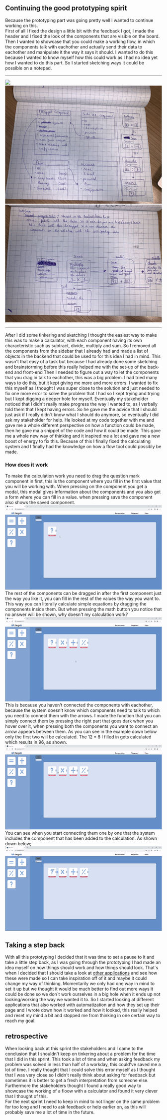 ## Continuing the good prototyping spirit
Because the prototyping part was going pretty well I wanted to continue working on this. <br>
First of all I fixed the design a little bit with the feedback I got, I made the header and I fixed the look of the components that are visible on the board.<br> Then I wanted to showcase that you could make a working flow, in which the components talk with eachother and actually send their data to eachother and manipulate it the way it says it should. I wanted to do this because I wanted to know myself how this could work as I had no idea yet how I wanted to do this part. So I started sketching ways it could be possible on a notepad. 

-------------------
<img src="uploads/fbc71b5128a2c84321faed9c134f1595/IMG_0840.jpg" width="600" height="auto">

<img src="uploads/18f6721ad939e8a74ad8766e52b30c97/IMG_0841.jpg" width="600" height="auto">

<img src="uploads/3c0283e59675d057a8921db43aa20c08/IMG_0842.jpg" width="600" height="auto">

--------------------

After I did some tinkering and sketching I thought the easiest way to make this was to make a calculator, with each component having its own characteristic such as subtract, divide, multiply and sum. So I removed all the components from the sidebar that I already had and made a list of objects in the backend that could be used to for this idea I had in mind. This wasn't that easy of a task but because I had already done some sketching and brainstorming before this really helped me with the set-up of the back-end and front-end
Then I needed to figure out a way to let the components that you drag in talk to eachother, this was a big problem. I had tried many ways to do this, but it kept giving me more and more errors. I wanted to fix this myself as I thought I was super close to the solution and just needed to fix one more error to solve the problem that I had so I kept trying and trying but I kept digging a deeper hole for myself. Eventually my stakeholder noticed that I didn't really make progress the way I wanted to, as I verbally told them that I kept having errors. So he gave me the advice that I should just ask if I really didn´t know what I should do anymore, so eventually I did ask my stakeholder for help. He looked at my code together with me and gave me a whole different perspective on how a function could be made, then he gave ma a snippet of the code and how it could be made. This gave me a whole new way of thinking and it inspired me a lot and gave me a new boost of energy to fix this. Because of this I finally fixed the calculating system and I finally had the knowledge on how a flow tool could possibly be made. 

### How does it work
To make the calculation work you need to drag the question mark component in first, this is the component where you fill in the first value that you will be working with. When pressing on the component you get a modal, this modal gives information about the components and you also get a form where you can fill in a value. when pressing save the component also shows the saved component.
<br>
![ezgif.com-gif-maker__3_](uploads/47ff8711f68f3c11065bf91d42850b6d/ezgif.com-gif-maker__3_.gif)
<br>
The rest of the components can be dragged in after the first component just the way you like it, you can fill in the rest of the values the way you want to. This way you can literally calculate simple equations by dragging the components inside them. But when pressing the math button you notice that no answer will be shown, why doesn't my calculation work?
![ezgif.com-gif-maker__4_](uploads/b91173e6cd7bef2c9a0319ec0e67a06c/ezgif.com-gif-maker__4_.gif)
<br>
This is because you haven't connected the components with eachother, because the system doesn't know which components need to talk to which you need to connect them with the arrows. I made the function that you can simply connect them by pressing the right part that goes dark when you hover over it, when pressing both the components you want to connect an arrow appears between them. As you can see in the example down below only the first two will be calculated. The 12 * 8 I filled in gets calculated which results in 96, as shown.
![ezgif.com-gif-maker__5_](uploads/0c6b75320d5f86569af6f83fa0fbb1bd/ezgif.com-gif-maker__5_.gif)
<br>
You can see when you start connecting them one by one that the system includes the component that has been added to the calculation. As shown down below;
<br>
![ezgif.com-gif-maker__6_](uploads/4549b7191dfd5328dbedbb11afbef996/ezgif.com-gif-maker__6_.gif)

## Taking a step back
With all this prototyping I decided that it was time to set a pause to it and take a little step back, as I was going through the prototyping I had made an idea myself on how things should work and how things should look. That´s when I decided that I should take a look at [other applications](uploads/f413ef0552cb01bc523d6c35b1d0e4ae/Taking_a_step_back.docx) and see how these were made so I can take inspiration off of it and maybe it could change my way of thinking. Momentarily we only had one way in mind to set it up but we thought it would be much better to find out more ways it could be done so we don´t work ourselves in a big hole when it ends up not looking/working the way we wanted it to. So I started looking at different applications that also worked with automatization and how they set up their page and I wrote down how it worked and how it looked, this really helped and reset my mind a bit and stopped me from thinking in one certain way to reach my goal. 

## retrospective
When looking back at this sprint the stakeholders and I came to the conclusion that I shouldn't keep on tinkering about a problem for the time that I did in this sprint. This took a lot of time and when asking feedback my problem was solved in less than half of a workday, this could've saved me a lot of time. I really thought that I could solve this error myself as I thought that I was very close so I didn't really think about asking for feedback but sometimes it is better to get a fresh interpretation from someone else. Furthermore the stakeholders thought I found a really good way to showcase the working of a floow with a calculator and found it very clever that I thought of this. <br>
For the next sprint I need to keep in mind to not linger on the same problem for too long and I need to ask feedback or help earlier on, as this will probably save me a lot of time in the future.
